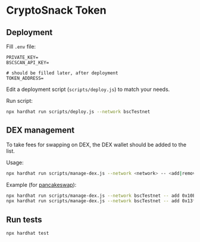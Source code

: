 # CryptoSnack Token

## Deployment

Fill `.env` file:

```dotenv
PRIVATE_KEY=
BSCSCAN_API_KEY=

# should be filled later, after deployment
TOKEN_ADDRESS=
```

Edit a deployment script (`scripts/deploy.js`) to match your needs.

Run script:

```bash
npx hardhat run scripts/deploy.js --network bscTestnet
```

## DEX management

To take fees for swapping on DEX, the DEX wallet should be added to the list.

Usage:

```bash
npx hardhat run scripts/manage-dex.js --network <network> -- <add|remove> <dex-address>
```

Example (for [pancakeswap](https://docs.pancakeswap.finance/developers/smart-contracts)):

```bash
npx hardhat run scripts/manage-dex.js --network bscTestnet -- add 0x10ED43C718714eb63d5aA57B78B54704E256024E # router v2
npx hardhat run scripts/manage-dex.js --network bscTestnet -- add 0x13f4EA83D0bd40E75C8222255bc855a974568Dd4 # router v3
```

## Run tests

```bash
npx hardhat test
```
